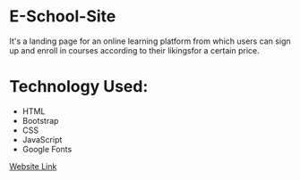 # E-School-Site
It's a landing page for an online learning platform from which users can sign up and enroll in courses according to their likingsfor a certain price. 
# Technology Used: <br>
<ul>
<li>HTML </li>
<li>Bootstrap </li>
<li>CSS </li>
<li>JavaScript </li>
<li>Google Fonts </li>

</ul>


  <a href="https://nihalmorshed.github.io/E-School-Site/">Website Link</a>
